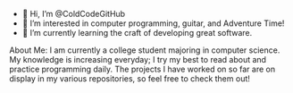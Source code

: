 - 👋 Hi, I’m @ColdCodeGitHub
- 👀 I’m interested in computer programming, guitar, and Adventure Time!
- 🌱 I’m currently learning the craft of developing great software.

About Me:
I am currently a college student majoring in computer science. 
My knowledge is increasing everyday; I try my best to read about and practice programming daily.
The projects I have worked on so far are on display in my various repositories, so feel free 
to check them out!


